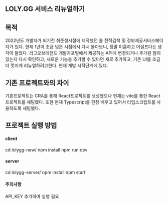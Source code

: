 ## LOLY.GG 서비스 리뉴얼하기

## 목적
2022년도 개발자가 되기전 취준생시절에 제작했던 롤 전적검색 및 정보제공서비스페이지가 있다.
현재 1년이 조금 넘은 시점에서 다시 돌아보니, 정말 미흡하고 어설프다는 생각이 들었다.
리그오브레전드 개발자포털에서 제공하는 API에 변경되거나 추가된 점이 있는지 다시 확인하고, 새로운 기능을 추가할 수 있다면
새로 추가하고, 기존 UI를 조금 더 멋지게 리뉴얼하려고한다. 현재 개발 시작단계에 있다.

## 기존 프로젝트와의 차이
기존프로젝트는 CRA를 통해 React프로젝트를 생성했으나 현재는 vite를 통한 React프로젝트를 세팅했다.
또한 현재 Typescript를 한창 배우고 있어서 타입스크립트를 사용하도록 세팅했다.

## 프로젝트 실행 방법

#### client 
cd lolygg-new/
npm install 
npm run dev

#### server
cd lolygg-server/
npm install 
npm start

#### 주의사항
API_KEY 추가하여 실행 필요